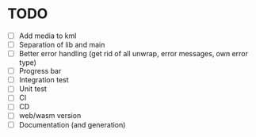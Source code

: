 # TODO
- [ ] Add media to kml
- [ ] Separation of lib and main
- [ ] Better error handling (get rid of all unwrap, error messages, own error type)
- [ ] Progress bar
- [ ] Integration test
- [ ] Unit test
- [ ] CI
- [ ] CD
- [ ] web/wasm version
- [ ] Documentation (and generation)
